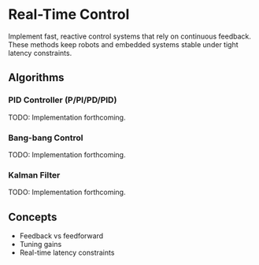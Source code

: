 # Real-Time Control

Implement fast, reactive control systems that rely on continuous feedback. These methods keep robots and embedded systems stable under tight latency constraints.

## Algorithms

### PID Controller (P/PI/PD/PID)
TODO: Implementation forthcoming.

### Bang-bang Control
TODO: Implementation forthcoming.

### Kalman Filter
TODO: Implementation forthcoming.

## Concepts

- Feedback vs feedforward
- Tuning gains
- Real-time latency constraints
